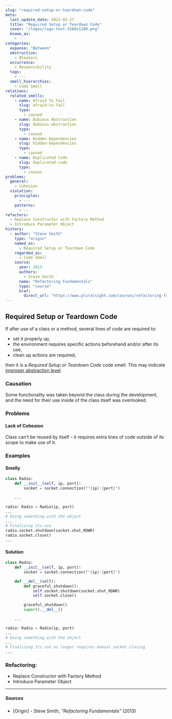 ```yaml
---
slug: "required-setup-or-teardown-code"
meta:
  last_update_date: 2022-02-27
  title: "Required Setup or Teardown Code"
  cover: "/logos/logo-text-2560x1280.png"
  known_as:
    - ---
categories:
  expanse: "Between"
  obstruction:
    - Bloaters
  occurrence:
    - Responsibility
  tags:
    - ---
  smell_hierarchies:
    - Code Smell
relations:
  related_smells:
    - name: Afraid To Fail
      slug: afraid-to-fail
      type:
        - caused
    - name: Dubious Abstraction
      slug: dubious-abstraction
      type:
        - caused
    - name: Hidden Dependencies
      slug: hidden-dependencies
      type:
        - caused
    - name: Duplicated Code
      slug: duplicated-code
      type:
        - causes
problems:
  general:
    - Cohesion
  violation:
    principles:
      - ---
    patterns:
      - ---
refactors:
  - Replace Constructor with Factory Method
  - Introduce Parameter Object
history:
  - author: "Steve Smith"
    type: "origin"
    named_as:
      - Required Setup or Teardown Code
    regarded_as:
      - Code Smell
    source:
      year: 2013
      authors:
        - Steve Smith
      name: "Refactoring Fundamentals"
      type: "course"
      href:
        direct_url: "https://www.pluralsight.com/courses/refactoring-fundamentals"
---
```


## Required Setup or Teardown Code

If after use of a class or a method, several lines of code are required to:

- set it properly up,
- the environment requires specific actions beforehand and/or after its use,
- clean up actions are required,

then it is a _Required Setup or Teardown Code_ code smell. This may indicate [improper abstraction level](./dubious-abstraction.md).

### Causation

Some functionality was taken beyond the class during the development, and the need for their use inside of the class itself was overlooked.

### Problems

#### **Lack of Cohesion**

Class can't be reused by itself - it requires extra lines of code outside of its scope to make use of it.

### Examples

<div class="example-block">

#### Smelly

```py
class Radio:
    def __init__(self, ip, port):
        socket = socket.connection(f"{ip}:{port}")

    ...

radio: Radio = Radio(ip, port)
...
# Doing something with the object
...
# Finalizing its use
radio.socket.shutdown(socket.shut_RDWR)
radio.socket.close()
...
```

#### Solution

```py
class Radio:
    def __init__(self, ip, port):
        socket = socket.connection(f"{ip}:{port}")

    def __del__(self):
        def graceful_shutdown():
            self.socket.shutdown(socket.shut_RDWR)
            self.socket.close()

        graceful_shutdown()
        super().__del__()

    ...

radio: Radio = Radio(ip, port)
...
# Doing something with the object
...
# Finalizing its use no longer requires manual socket closing
...
```

</div>

### Refactoring:

- Replace Constructor with Factory Method
- Introduce Parameter Object

---

##### Sources

- [Origin] - Steve Smith, _"Refactoring Fundamentals"_ (2013)

